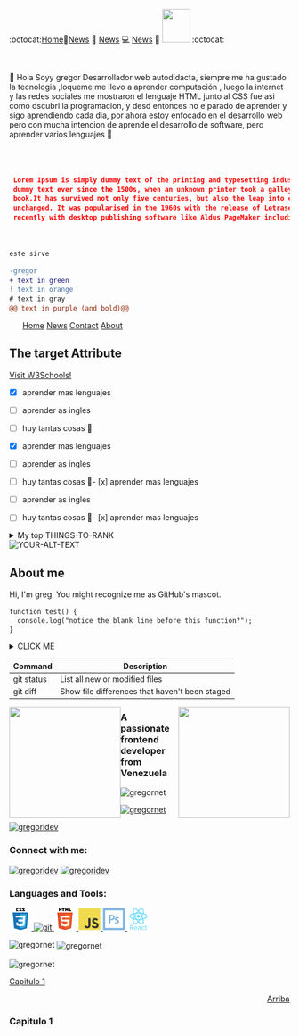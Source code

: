 
 <a name="regrego" id="regreso"></a>

<!-- nav html -->


 :octocat:<a href="#home">Home</a>:jack_o_lantern:<a href="#news">News</a> 	:ghost: <a href="#news">News</a>  :computer:
 <a href="#news">News</a>  	:iphone:
 <img src="https://octodex.github.com/images/daftpunktocat-guy.gif" width="50" height="60" >  	:octocat:


 

 <img src="https://media.tenor.com/rC1vAt-kMCoAAAAC/line-neon.gif" width="1000" height="3" > 
 
 <!-- ---------------------------------------------- nav html-------------------------------------------------------------------------->

:maple_leaf: Hola Soyy gregor Desarrollador web autodidacta, siempre me ha gustado la tecnologia ,loqueme me llevo a aprender computación , luego la internet y las redes sociales me mostraron el lenguaje HTML junto al CSS fue asi como dscubri la programacion, y desd entonces no e parado de aprender y sigo aprendiendo cada dia,
por ahora estoy enfocado en el desarrollo web pero con mucha intencion de aprende el desarrollo de software,  pero aprender varios lenguajes 	:fallen_leaf:




 <!-- presentacion  -->

```json


 
 Lorem Ipsum is simply dummy text of the printing and typesetting industry.Lorem Ipsum has been the industry's standard
 dummy text ever since the 1500s, when an unknown printer took a galley of type and scrambled it to make a type specimen 
 book.It has survived not only five centuries, but also the leap into electronic typesetting, remaining essentially 
 unchanged. It was popularised in the 1960s with the release of Letraset sheets containing Lorem Ipsum passages,and more 
 recently with desktop publishing software like Aldus PageMaker including versions of Lorem Ipsum.
 
  
```


 <!-- Js aun no defino para que usarlo -->


```css
este sirve


```


```diff
-gregor
+ text in green
! text in orange
# text in gray
@@ text in purple (and bold)@@
```



<ul>
  <a href="default.asp" color=red >Home</a>
  <a href="news.asp">News</a>
  <a href="contact.asp">Contact</a>
  <a href="about.asp">About</a>
</ul>


 




 


<h2>The target Attribute</h2>

<a href="https://www.w3schools.com/" target="_blank">Visit W3Schools!</a> 






<head>

</head>


- [x] aprender mas lenguajes 
- [ ] aprender as ingles
- [ ] huy tantas cosas :tada:
 - [x] aprender mas lenguajes 
- [ ] aprender as ingles
- [ ] huy tantas cosas :tada:- [x] aprender mas lenguajes 
- [ ] aprender as ingles
- [ ] huy tantas cosas :tada:- [x] aprender mas lenguajes 





<details>
<summary>My top THINGS-TO-RANK</summary>

YOUR TABLE

</details>




<picture>
 <source media="(prefers-color-scheme: dark)" srcset="[YOUR-DARKMODE-IMAGE](https://octodex.github.com/images/daftpunktocat-guy.gif)">
 <source media="(prefers-color-scheme: light)" srcset="YOUR-LIGHTMODE-IMAGE">
  <img alt="YOUR-ALT-TEXT" src="YOUR-DEFAULT-IMAGE">

</picture>
 



## About me

Hi, I'm greg. You might recognize me as GitHub's mascot.



```
function test() {
  console.log("notice the blank line before this function?");
}
```


<details><summary>CLICK ME</summary>
<p>

#### We can hide anything, even code!

```ruby
   puts "Hello World"
```

</p>
</details>


| Command | Description |
| --- | --- |
| git status | List all new or modified files |
| git diff | Show file differences that haven't been staged |



<div> <img align="left" src="https://octodex.github.com/images/daftpunktocat-guy.gif" width="200" height="200" >

 <img align="right" src="https://octodex.github.com/images/daftpunktocat-thomas.gif" width="200" height="200" >


</div>

<h3  >A passionate frontend developer from Venezuela</h3>

<p align="left"> <img src="https://komarev.com/ghpvc/?username=gregornet&label=Profile%20views&color=0e75b6&style=flat" alt="gregornet" /> </p>

<p align="left"> <a href="https://github.com/ryo-ma/github-profile-trophy"><img src="https://github-profile-trophy.vercel.app/?username=gregornet" alt="gregornet" /></a> </p>

<p align="left"> <a href="https://twitter.com/gregoridev" target="blank"><img src="https://img.shields.io/twitter/follow/gregoridev?logo=twitter&style=for-the-badge" alt="gregoridev" /></a> </p>

<h3 align="left">Connect with me:</h3>
<p align="left">
<a href="https://twitter.com/gregoridev" target="blank"><img align="center" src="https://raw.githubusercontent.com/rahuldkjain/github-profile-readme-generator/master/src/images/icons/Social/twitter.svg" alt="gregoridev" height="30" width="40" /></a>
<a href="https://linkedin.com/in/gregoridev" target="blank"><img align="center" src="https://raw.githubusercontent.com/rahuldkjain/github-profile-readme-generator/master/src/images/icons/Social/linked-in-alt.svg" alt="gregoridev" height="30" width="40" /></a>
</p>

<h3 align="left">Languages and Tools:</h3>
<p align="left"> <a href="https://www.w3schools.com/css/" target="_blank" rel="noreferrer"> <img src="https://raw.githubusercontent.com/devicons/devicon/master/icons/css3/css3-original-wordmark.svg" alt="css3" width="40" height="40"/> </a> <a href="https://git-scm.com/" target="_blank" rel="noreferrer"> <img src="https://www.vectorlogo.zone/logos/git-scm/git-scm-icon.svg" alt="git" width="40" height="40"/> </a> <a href="https://www.w3.org/html/" target="_blank" rel="noreferrer"> <img src="https://raw.githubusercontent.com/devicons/devicon/master/icons/html5/html5-original-wordmark.svg" alt="html5" width="40" height="40"/> </a> <a href="https://developer.mozilla.org/en-US/docs/Web/JavaScript" target="_blank" rel="noreferrer"> <img src="https://raw.githubusercontent.com/devicons/devicon/master/icons/javascript/javascript-original.svg" alt="javascript" width="40" height="40"/> </a> <a href="https://www.photoshop.com/en" target="_blank" rel="noreferrer"> <img src="https://raw.githubusercontent.com/devicons/devicon/master/icons/photoshop/photoshop-line.svg" alt="photoshop" width="40" height="40"/> </a> <a href="https://reactjs.org/" target="_blank" rel="noreferrer"> <img src="https://raw.githubusercontent.com/devicons/devicon/master/icons/react/react-original-wordmark.svg" alt="react" width="40" height="40"/> </a> </p>

<p><img align="left" src="https://github-readme-stats.vercel.app/api/top-langs?username=gregornet&show_icons=true&locale=en&layout=compact" alt="gregornet" /></p>

<p>&nbsp;<img align="center" src="https://github-readme-stats.vercel.app/api?username=gregornet&show_icons=true&locale=en" alt="gregornet" /></p>

<p><img align="center" src="https://github-readme-streak-stats.herokuapp.com/?user=gregornet&" alt="gregornet" /></p>


 <!-- link ocultos aun no defino para que usarlo -->
 
 
 <a href="#ancla-1">Capitulo 1</a>









 
 <div align="right" >  <a  href="#regreso">Arriba</a> </div>
<h3>Capitulo 1 </h3>

<!--
**gregornet/gregornet** is a ✨ _special_ ✨ repository because its `README.md` (this file) appears on your GitHub profile.

Here are some ideas to get you started:

- 🔭 I’m currently working on ...
- 🌱 I’m currently learning ...
- 👯 I’m looking to collaborate on ...
- 🤔 I’m looking for help with ...
- 💬 Ask me about ...
- 📫 How to reach me: ...
- 😄 Pronouns: ...
- ⚡ Fun fact: ...
-->
